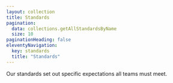 ```yaml
---
layout: collection
title: Standards
pagination:
  data: collections.getAllStandardsByName
  size: 10
paginationHeading: false
eleventyNavigation:
  key: standards
  title: "Standards"
---
```


Our standards set out specific expectations all teams must meet.